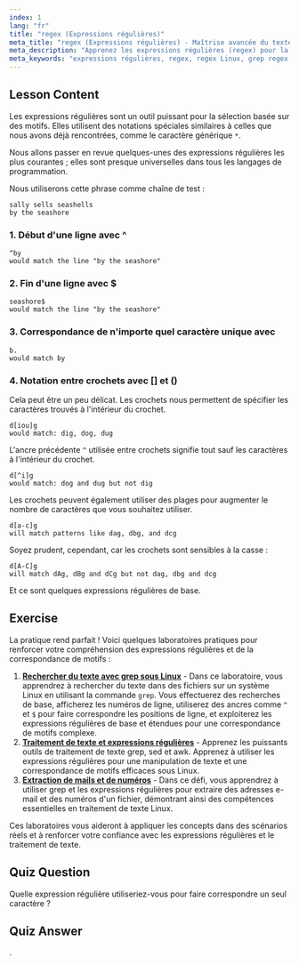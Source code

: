```yaml
---
index: 1
lang: "fr"
title: "regex (Expressions régulières)"
meta_title: "regex (Expressions régulières) - Maîtrise avancée du texte"
meta_description: "Apprenez les expressions régulières (regex) pour la correspondance de motifs sous Linux. Comprenez la syntaxe regex comme ^, $, . et [] pour la manipulation de texte. Améliorez vos compétences grep !"
meta_keywords: "expressions régulières, regex, regex Linux, grep regex, correspondance de motifs, tutoriel regex, commandes Linux, débutant"
---
```


## Lesson Content

Les expressions régulières sont un outil puissant pour la sélection basée sur des motifs. Elles utilisent des notations spéciales similaires à celles que nous avons déjà rencontrées, comme le caractère générique `*`.

Nous allons passer en revue quelques-unes des expressions régulières les plus courantes ; elles sont presque universelles dans tous les langages de programmation.

Nous utiliserons cette phrase comme chaîne de test :

```plaintext
sally sells seashells
by the seashore
```

### 1. Début d'une ligne avec ^

```plaintext
^by
would match the line "by the seashore"
```

### 2. Fin d'une ligne avec $

```plaintext
seashore$
would match the line "by the seashore"
```

### 3. Correspondance de n'importe quel caractère unique avec

```plaintext
b.
would match by
```

### 4. Notation entre crochets avec [] et ()

Cela peut être un peu délicat. Les crochets nous permettent de spécifier les caractères trouvés à l'intérieur du crochet.

```plaintext
d[iou]g
would match: dig, dog, dug
```

L'ancre précédente `^` utilisée entre crochets signifie tout sauf les caractères à l'intérieur du crochet.

```plaintext
d[^i]g
would match: dog and dug but not dig
```

Les crochets peuvent également utiliser des plages pour augmenter le nombre de caractères que vous souhaitez utiliser.

```plaintext
d[a-c]g
will match patterns like dag, dbg, and dcg
```

Soyez prudent, cependant, car les crochets sont sensibles à la casse :

```plaintext
d[A-C]g
will match dAg, dBg and dCg but not dag, dbg and dcg
```

Et ce sont quelques expressions régulières de base.

## Exercise

La pratique rend parfait ! Voici quelques laboratoires pratiques pour renforcer votre compréhension des expressions régulières et de la correspondance de motifs :

1. **[Rechercher du texte avec grep sous Linux](https://labex.io/fr/labs/comptia-search-text-with-grep-in-linux-590841)** - Dans ce laboratoire, vous apprendrez à rechercher du texte dans des fichiers sur un système Linux en utilisant la commande `grep`. Vous effectuerez des recherches de base, afficherez les numéros de ligne, utiliserez des ancres comme `^` et `$` pour faire correspondre les positions de ligne, et exploiterez les expressions régulières de base et étendues pour une correspondance de motifs complexe.
2. **[Traitement de texte et expressions régulières](https://labex.io/fr/labs/linux-text-processing-and-regular-expressions-18003)** - Apprenez les puissants outils de traitement de texte grep, sed et awk. Apprenez à utiliser les expressions régulières pour une manipulation de texte et une correspondance de motifs efficaces sous Linux.
3. **[Extraction de mails et de numéros](https://labex.io/fr/labs/linux-extracting-mails-and-numbers-17991)** - Dans ce défi, vous apprendrez à utiliser grep et les expressions régulières pour extraire des adresses e-mail et des numéros d'un fichier, démontrant ainsi des compétences essentielles en traitement de texte Linux.

Ces laboratoires vous aideront à appliquer les concepts dans des scénarios réels et à renforcer votre confiance avec les expressions régulières et le traitement de texte.

## Quiz Question

Quelle expression régulière utiliseriez-vous pour faire correspondre un seul caractère ?

## Quiz Answer

.
